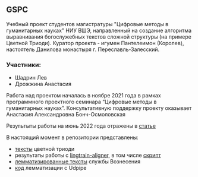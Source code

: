 ## GSPC
Учебный проект студентов магистратуры "Цифровые методы в гуманитарных науках" НИУ ВШЭ, направленный на создание алгоритма выравнивания богослужебных текстов сложной структуры (на примере Цветной Триоди). Куратор проекта - игумен Пантелеимон (Королев), настоятель Данилова монастыря г. Переславль-Залесский.    

### Участники:
- Шадрин Лев
- Дрожжина Анастасия

Работа над проектом началась в ноябре 2021 года в рамках программного проектного семинара “Цифровые методы в гуманитарных науках”. Консультативную поддержку проекту оказывает Анастасия Александровна Бонч-Осмоловская

Результыты работы на июнь 2022 года отражены в [статье](https://docs.google.com/document/d/1oPYhCNvFoHMecgpCRM75nKpG1uwgGyvd/edit#)

В настоящий момент в репозитории представлены:
- [тексты](https://github.com/Drozhzhinastya/GSPC/tree/main/texts) цветной триоди
- результаты работы с [lingtrain-aligner](https://github.com/Drozhzhinastya/GSPC/tree/main/archive/lingtrain), в том числе [скрипт](https://github.com/Drozhzhinastya/GSPC/tree/main/scripts/aligners)
- [лемматизированные тексты](https://github.com/Drozhzhinastya/GSPC/tree/main/lemmatization) службы Вознесения 
- [код](https://github.com/Drozhzhinastya/GSPC/tree/main/scripts/lemmatization) лемматизации с Udpipe





